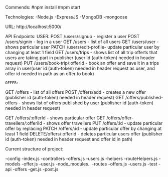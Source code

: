 Commends:
#npm install
#npm start 

Technologies:
-Node.js
-ExpressJS
-MongoDB
-mongoose

URL: http://localhost:5000/

API Endpoints:
    USER:
POST  /users/signup      - register a user
POST  /users/signin      - log in a user
GET   /users             - list of all users
GET   /users/user        - shows particular user
PATCH /users/edit-profile- update particular user by changing at least 1 field
GET   /users/trips       - shows list of all trip offerts that users are taking part in publisher (user id (auth-token) needed in header request)
PUT   /users/book-trip/:offerId   - book an offer and save it in a trips array in user(user id (auth-token) needed in header request as user, and offer id needed in path as an offer to book)
    
    OFFER:
GET   /offers             - list of all offers
POST  /offers/add         - creates a new offer (publisher id (auth-token) needed in header request)
GET   /offers/published-offers - shows list of offers published by user (publisher id (auth-token) needed in header request)

GET   /offers/:offerId        - shows particular offer
GET   /offers/offer-travellers/:offeriId        - shows offer travellers
PUT   /offers/:id         - update particular offer by replacing
PATCH /offers/:id         - update particular offer by changing at least 1 field
DELETE/offers/:offerId         - deletes particular users offer (publisher id (auth-token) needed in header request and offer id in path)

Current structure of project:

-config
    -index.js
-controllers
    -offers.js
    -users.js
-helpers
    -routeHelpers.js
-models
    -offer.js
    -user.js
-node_modules..
-routes
    -offers.js
    -users.js
-test
    -api
        -offers
            -get.js
            -post.js




